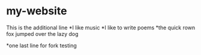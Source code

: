 # my-website


This is the additional line
*I like music
*I like to write poems
*the quick rown fox jumped over the lazy dog

*one last line for fork testing